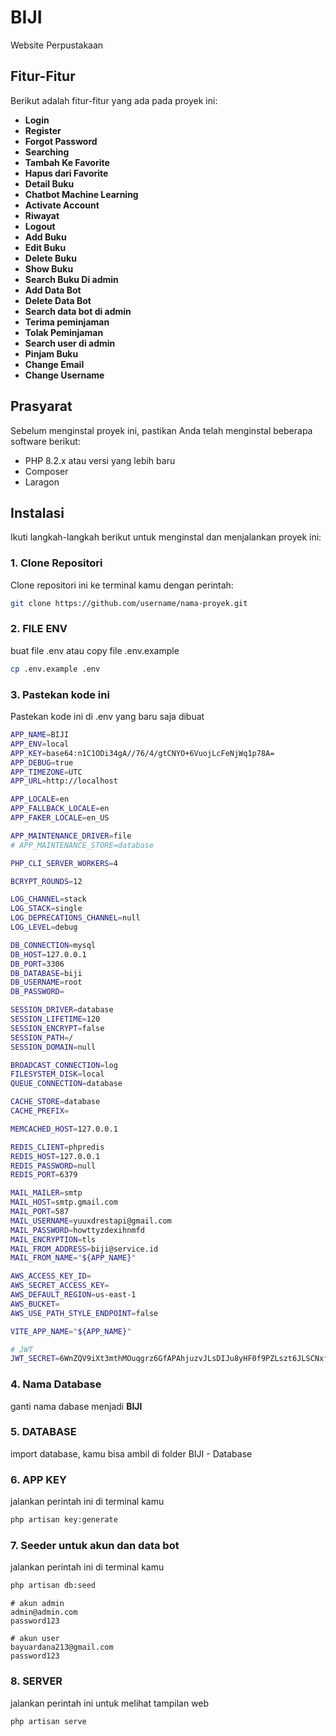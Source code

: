 # BIJI

Website Perpustakaan

## Fitur-Fitur
Berikut adalah fitur-fitur yang ada pada proyek ini:
- **Login**
- **Register**
- **Forgot Password**
- **Searching**
- **Tambah Ke Favorite**
- **Hapus dari Favorite**
- **Detail Buku**
- **Chatbot Machine Learning**
- **Activate Account**
- **Riwayat**
- **Logout**
- **Add Buku**
- **Edit Buku**
- **Delete Buku**
- **Show Buku**
- **Search Buku Di admin**
- **Add Data Bot**
- **Delete Data Bot**
- **Search data bot di admin**
- **Terima peminjaman**
- **Tolak Peminjaman**
- **Search user di admin**
- **Pinjam Buku**
- **Change Email**
- **Change Username**

## Prasyarat

Sebelum menginstal proyek ini, pastikan Anda telah menginstal beberapa software berikut:
- PHP 8.2.x atau versi yang lebih baru
- Composer
- Laragon

## Instalasi

Ikuti langkah-langkah berikut untuk menginstal dan menjalankan proyek ini:

### 1. Clone Repositori
Clone repositori ini ke terminal kamu dengan perintah:
```bash
git clone https://github.com/username/nama-proyek.git
```

### 2. FILE ENV
buat file .env atau copy file .env.example
```bash
cp .env.example .env
```

### 3. Pastekan kode ini
Pastekan kode ini di .env yang baru saja dibuat
```bash
APP_NAME=BIJI
APP_ENV=local
APP_KEY=base64:n1C1ODi34gA//76/4/gtCNYO+6VuojLcFeNjWq1p78A=
APP_DEBUG=true
APP_TIMEZONE=UTC
APP_URL=http://localhost

APP_LOCALE=en
APP_FALLBACK_LOCALE=en
APP_FAKER_LOCALE=en_US

APP_MAINTENANCE_DRIVER=file
# APP_MAINTENANCE_STORE=database

PHP_CLI_SERVER_WORKERS=4

BCRYPT_ROUNDS=12

LOG_CHANNEL=stack
LOG_STACK=single
LOG_DEPRECATIONS_CHANNEL=null
LOG_LEVEL=debug

DB_CONNECTION=mysql
DB_HOST=127.0.0.1
DB_PORT=3306
DB_DATABASE=biji
DB_USERNAME=root
DB_PASSWORD=

SESSION_DRIVER=database
SESSION_LIFETIME=120
SESSION_ENCRYPT=false
SESSION_PATH=/
SESSION_DOMAIN=null

BROADCAST_CONNECTION=log
FILESYSTEM_DISK=local
QUEUE_CONNECTION=database

CACHE_STORE=database
CACHE_PREFIX=

MEMCACHED_HOST=127.0.0.1

REDIS_CLIENT=phpredis
REDIS_HOST=127.0.0.1
REDIS_PASSWORD=null
REDIS_PORT=6379

MAIL_MAILER=smtp
MAIL_HOST=smtp.gmail.com
MAIL_PORT=587
MAIL_USERNAME=yuuxdrestapi@gmail.com
MAIL_PASSWORD=howttyzdexihnmfd
MAIL_ENCRYPTION=tls
MAIL_FROM_ADDRESS=biji@service.id
MAIL_FROM_NAME="${APP_NAME}"

AWS_ACCESS_KEY_ID=
AWS_SECRET_ACCESS_KEY=
AWS_DEFAULT_REGION=us-east-1
AWS_BUCKET=
AWS_USE_PATH_STYLE_ENDPOINT=false

VITE_APP_NAME="${APP_NAME}"

# JWT
JWT_SECRET=6WnZQV9iXt3mthMOuqgrz6GfAPAhjuzvJLsDIJu8yHF0f9PZLszt6JLSCNxfLUlL
```

### 4. Nama Database
ganti nama dabase menjadi **BIJI**

### 5. DATABASE
import database, kamu bisa ambil di folder BIJI - Database

### 6. APP KEY
jalankan perintah ini di terminal kamu
```bash
php artisan key:generate
```

### 7. Seeder untuk akun dan data bot
jalankan perintah ini di terminal kamu
```bash
php artisan db:seed
```
```
# akun admin
admin@admin.com
password123

# akun user
bayuardana213@gmail.com
password123
```

### 8. SERVER
jalankan perintah ini untuk melihat tampilan web
```bash
php artisan serve
```
